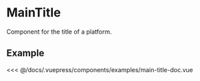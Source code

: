 # MainTitle

Component for the title of a platform.

## Example

<Demo componentName="examples-main-title-doc" />

<SourceCode>
<<< @/docs/.vuepress/components/examples/main-title-doc.vue
</SourceCode>

